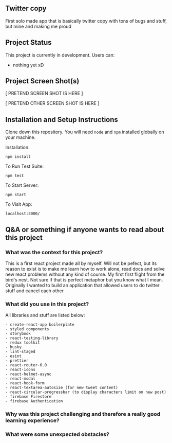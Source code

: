 ## Twitter copy

First solo made app that is basically twitter copy with tons of bugs and stuff, but mine and making me proud

## Project Status

This project is currently in development. Users can:

- nothing yet xD

## Project Screen Shot(s)

[ PRETEND SCREEN SHOT IS HERE ]

[ PRETEND OTHER SCREEN SHOT IS HERE ]

## Installation and Setup Instructions

Clone down this repository. You will need `node` and `npm` installed globally on your machine.

Installation:

`npm install`

To Run Test Suite:

`npm test`

To Start Server:

`npm start`

To Visit App:

`localhost:3000/`

## Q&A or something if anyone wants to read about this project

### What was the context for this project?

This is a first react project made all by myself. Will not be pefect, but its reason to exist is to make me learn how to work alone, read docs and solve
new react problems without any kind of course. My first first flight from the bird's nest. Not sure if that is perfect metaphor but you know what I mean.
Originally I wanted to build an application that allowed users to do twitter stuff and cancel each other

### What did you use in this project?

All libraries and stuff are listed below:

    - create-react-app boilerplate
    - styled components
    - storybook
    - react-testing-library
    - redux toolkit
    - husky
    - lint-staged
    - esint
    - prettier
    - react-router-6.0
    - react-icons
    - react-helmet-async
    - react-modal
    - react-hook-form
    - react-textarea-autosize (for new tweet content)
    - react-circular-progressbar (to display characters limit on new post)
    - firebase Firestore
    - firebase Authentication

### Why was this project challenging and therefore a really good learning experience?

### What were some unexpected obstacles?
